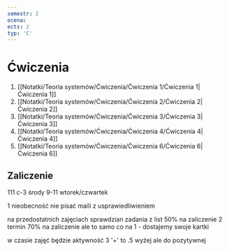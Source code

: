 ```yaml
---
semestr: 2
ocena: 
ects: 2
typ: 'C'
---
```


# Ćwiczenia
1. [[Notatki/Teoria systemów/Ćwiczenia/Ćwiczenia 1/Ćwiczenia 1|Ćwiczenia 1]]
2. [[Notatki/Teoria systemów/Ćwiczenia/Ćwiczenia 2/Ćwiczenia 2|Ćwiczenia 2]]
3. [[Notatki/Teoria systemów/Ćwiczenia/Ćwiczenia 3/Ćwiczenia 3|Ćwiczenia 3]]
4. [[Notatki/Teoria systemów/Ćwiczenia/Ćwiczenia 4/Ćwiczenia 4|Ćwiczenia 4]]
5. [[Notatki/Teoria systemów/Ćwiczenia/Ćwiczenia 6/Ćwiczenia 6|Ćwiczenia 6]]

## Zaliczenie

111 c-3 
środy 9-11 
wtorek/czwartek 

1 nieobecność
nie pisać maili z usprawiedliwieniem

na przedostatnich zajęciach sprawdzian
zadania z list
50% na zaliczenie
2 termin 70% na zaliczenie ale to samo co na 1 - dostajemy swoje kartki

w czasie zajęć będzie aktywność 3 '+' to .5 wyżej ale do pozytywnej

